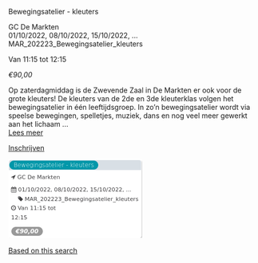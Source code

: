 Bewegingsatelier - kleuters

GC De Markten  
01/10/2022, 08/10/2022, 15/10/2022, ... MAR\_202223\_Bewegingsatelier\_kleuters  

Van 11:15 tot 12:15

*€90,00*

  

  

Op zaterdagmiddag is de Zwevende Zaal in De Markten er ook voor de grote kleuters! De kleuters van de 2de en 3de kleuterklas volgen het bewegingsatelier in één leeftijdsgroep. In zo’n bewegingsatelier wordt via speelse bewegingen, spelletjes, muziek, dans en nog veel meer gewerkt aan het lichaam ...  
[Lees meer](https://tickets.vgc.be/activity/subscribe/MAR_202223_Bewegingsatelier_kleuters)

[Inschrijven](https://tickets.vgc.be/activity/subscribe/MAR_202223_Bewegingsatelier_kleuters)

![](80215.png)

[Based on this search](https://tickets.vgc.be/activity/index?&vrijeplaatsen=1&Age%5B%5D=4%2C6&entity=244)